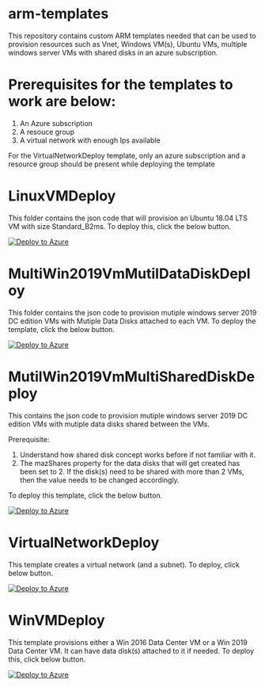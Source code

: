 # arm-templates

This repository contains custom ARM templates needed that can be used to provision resources such as Vnet, Windows VM(s), Ubuntu VMs, multiple windows server VMs with shared disks in an azure subscription.

# Prerequisites for the templates to work are below:

1. An Azure subscription
2. A resouce group
3. A virtual network with enough Ips available

For the VirtualNetworkDeploy template, only an azure subscription and a resource group should be present while deploying the template

# LinuxVMDeploy

This folder contains the json code that will provision an Ubuntu 18.04 LTS VM with size Standard_B2ms. To deploy this, click the below button.

[![Deploy to Azure](https://aka.ms/deploytoazurebutton)](https://portal.azure.com/#create/Microsoft.Template/uri/https%3A%2F%2Fraw.githubusercontent.com%2FMahindraManoj%2Farm-templates%2Fmaster%2FLinuxVMDeploy%2Fazuredeploy.json)

# MultiWin2019VmMutilDataDiskDeploy

This folder contains the json code to provision mutiple windows server 2019 DC edition VMs with Mutiple Data Disks attached to each VM. To deploy the template, click the below button.

[![Deploy to Azure](https://aka.ms/deploytoazurebutton)](https://portal.azure.com/#create/Microsoft.Template/uri/https%3A%2F%2Fraw.githubusercontent.com%2FMahindraManoj%2Farm-templates%2Fmaster%2FMultiWin2019VmMutilDataDiskDeploy%2Fazuremultivmsdeploy.json)

# MutilWin2019VmMultiSharedDiskDeploy

This contains the json code to provision  mutiple windows server 2019 DC edition VMs with mutiple data disks shared between the VMs.

Prerequisite:

1. Understand how shared disk concept works before if not familiar with it.
2. The mazShares property for the data disks that will get created has been set to 2. If the disk(s) need to be shared with more than 2 VMs, then the value needs to be changed accordingly.

To deploy this template, click the below button.

[![Deploy to Azure](https://aka.ms/deploytoazurebutton)](https://portal.azure.com/#create/Microsoft.Template/uri/https%3A%2F%2Fraw.githubusercontent.com%2FMahindraManoj%2Farm-templates%2Fmaster%2FMutilWin2019VmMultiSharedDiskDeploy%2Fazuredeploy.json)

# VirtualNetworkDeploy

This template creates a virtual network (and a subnet). To deploy, click below button.

[![Deploy to Azure](https://aka.ms/deploytoazurebutton)](https://portal.azure.com/#create/Microsoft.Template/uri/https%3A%2F%2Fraw.githubusercontent.com%2FMahindraManoj%2Farm-templates%2Fmaster%2FVirtualNetworkDeploy%2Fazuredeploy.json)

# WinVMDeploy

This template provisions either a Win 2016 Data Center VM or a Win 2019 Data Center VM. It can have data disk(s) attached to it if needed. To deploy this, click below button.

[![Deploy to Azure](https://aka.ms/deploytoazurebutton)](https://portal.azure.com/#create/Microsoft.Template/uri/https%3A%2F%2Fraw.githubusercontent.com%2FMahindraManoj%2Farm-templates%2Fmaster%2FWin2019VmDeploy%2Fazuredeploy.json)





